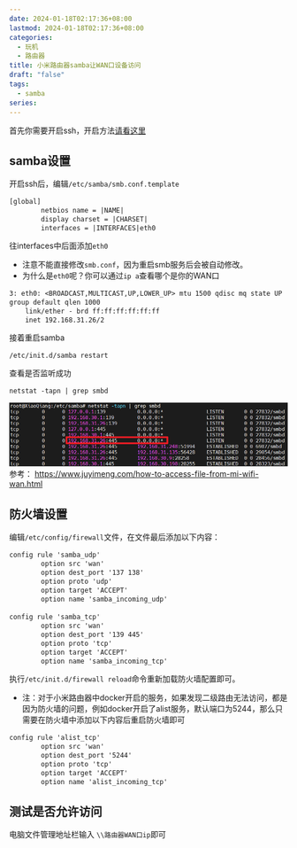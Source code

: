 ```yaml
---
date: 2024-01-18T02:17:36+08:00
lastmod: 2024-01-18T02:17:36+08:00
categories:
  - 玩机
  - 路由器
title: 小米路由器samba让WAN口设备访问
draft: "false"
tags:
  - samba
series:
---
```


首先你需要开启ssh，开启方法[请看这里](https://www.right.com.cn/forum/thread-8283638-1-1.html)
## samba设置
开启ssh后，编辑`/etc/samba/smb.conf.template`
```
[global]
        netbios name = |NAME|
        display charset = |CHARSET|
        interfaces = |INTERFACES|eth0
```
往interfaces中后面添加`eth0`
- 注意不能直接修改`smb.conf`，因为重启smb服务后会被自动修改。
- 为什么是`eth0`呢？你可以通过`ip a`查看哪个是你的WAN口
```
3: eth0: <BROADCAST,MULTICAST,UP,LOWER_UP> mtu 1500 qdisc mq state UP group default qlen 1000
    link/ether - brd ff:ff:ff:ff:ff:ff
    inet 192.168.31.26/2
```
接着重启samba
```
/etc/init.d/samba restart
```
查看是否监听成功
```
netstat -tapn | grep smbd
```
![](Pasted%20image%2020240118022226.png)
参考：
https://www.juyimeng.com/how-to-access-file-from-mi-wifi-wan.html

## 防火墙设置
编辑`/etc/config/firewall`文件，在文件最后添加以下内容：

```
config rule 'samba_udp'                                
        option src 'wan'                    
        option dest_port '137 138'             
        option proto 'udp'                                  
        option target 'ACCEPT'                  
        option name 'samba_incoming_udp'
 
config rule 'samba_tcp'        
        option src 'wan'                                   
        option dest_port '139 445'            
        option proto 'tcp'                
        option target 'ACCEPT'                 
        option name 'samba_incoming_tcp'
```

执行`/etc/init.d/firewall reload`命令重新加载防火墙配置即可。

- 注：对于小米路由器中docker开启的服务，如果发现二级路由无法访问，都是因为防火墙的问题，例如docker开启了alist服务，默认端口为5244，那么只需要在防火墙中添加以下内容后重启防火墙即可
```
config rule 'alist_tcp'
        option src 'wan'
        option dest_port '5244'
        option proto 'tcp'
        option target 'ACCEPT'
        option name 'alist_incoming_tcp'
```
## 测试是否允许访问
电脑文件管理地址栏输入 `\\路由器WAN口ip`即可
